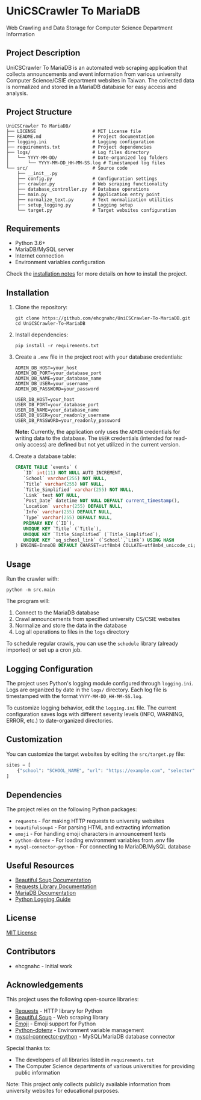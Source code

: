 # UniCSCrawler To MariaDB

Web Crawling and Data Storage for Computer Science Department Information

## Project Description

UniCSCrawler To MariaDB is an automated web scraping application that collects announcements and event information from various university Computer Science/CSIE department websites in Taiwan. The collected data is normalized and stored in a MariaDB database for easy access and analysis.

## Project Structure

```
UniCSCrawler To MariaDB/
├── LICENSE                     # MIT License file
├── README.md                   # Project documentation
├── logging.ini                 # Logging configuration
├── requirements.txt            # Project dependencies
├── logs/                       # Log files directory
│   └── YYYY-MM-DD/             # Date-organized log folders
│       └── YYYY-MM-DD_HH-MM-SS.log # Timestamped log files
└── src/                        # Source code
    ├── __init__.py            
    ├── config.py               # Configuration settings
    ├── crawler.py              # Web scraping functionality
    ├── database_controller.py  # Database operations
    ├── main.py                 # Application entry point
    ├── normalize_text.py       # Text normalization utilities
    ├── setup_logging.py        # Logging setup
    └── target.py               # Target websites configuration
```

## Requirements

- Python 3.6+
- MariaDB/MySQL server
- Internet connection
- Environment variables configuration

Check the [installation notes](#installation) for more details on how to install the project.

## Installation

1. Clone the repository:
   ```
   git clone https://github.com/ehcgnahc/UniCSCrawler-To-MariaDB.git
   cd UniCSCrawler-To-MariaDB
   ```

2. Install dependencies:
   ```
   pip install -r requirements.txt
   ```

3. Create a `.env` file in the project root with your database credentials:
   ```
   ADMIN_DB_HOST=your_host
   ADMIN_DB_PORT=your_database_port
   ADMIN_DB_NAME=your_database_name
   ADMIN_DB_USER=your_username
   ADMIN_DB_PASSWORD=your_password
   
   USER_DB_HOST=your_host
   USER_DB_PORT=your_database_port
   USER_DB_NAME=your_database_name
   USER_DB_USER=your_readonly_username
   USER_DB_PASSWORD=your_readonly_password
   ```
   **Note:** Currently, the application only uses the `ADMIN` credentials for writing data to the database. The `USER` credentials (intended for read-only access) are defined but not yet utilized in the current version.

4. Create a database table:
   ```sql
   CREATE TABLE `events` (
      `ID` int(11) NOT NULL AUTO_INCREMENT,
      `School` varchar(255) NOT NULL,
      `Title` varchar(255) NOT NULL,
      `Title_Simplified` varchar(255) NOT NULL,
      `Link` text NOT NULL,
      `Post_Date` datetime NOT NULL DEFAULT current_timestamp(),
      `Location` varchar(255) DEFAULT NULL,
      `Info` varchar(255) DEFAULT NULL,
      `Type` varchar(255) DEFAULT NULL,
      PRIMARY KEY (`ID`),
      UNIQUE KEY `Title` (`Title`),
      UNIQUE KEY `Title_Simplified` (`Title_Simplified`),
      UNIQUE KEY `uq_school_link` (`School`,`Link`) USING HASH
   ) ENGINE=InnoDB DEFAULT CHARSET=utf8mb4 COLLATE=utf8mb4_unicode_ci;
   ```

## Usage

Run the crawler with:

```
python -m src.main
```

The program will:
1. Connect to the MariaDB database
2. Crawl announcements from specified university CS/CSIE websites
3. Normalize and store the data in the database
4. Log all operations to files in the `logs` directory

To schedule regular crawls, you can use the `schedule` library (already imported) or set up a cron job.

## Logging Configuration

The project uses Python's logging module configured through `logging.ini`. Logs are organized by date in the `logs/` directory. Each log file is timestamped with the format `YYYY-MM-DD_HH-MM-SS.log`.

To customize logging behavior, edit the `logging.ini` file. The current configuration saves logs with different severity levels (INFO, WARNING, ERROR, etc.) to date-organized directories.

## Customization

You can customize the target websites by editing the `src/target.py` file:

```python
sites = [
    {"school": "SCHOOL_NAME", "url": "https://example.com", "selector": "css_selector_for_announcements"}
]
```

## Dependencies

The project relies on the following Python packages:
- `requests` - For making HTTP requests to university websites
- `beautifulsoup4` - For parsing HTML and extracting information
- `emoji` - For handling emoji characters in announcement texts
- `python-dotenv` - For loading environment variables from .env file
- `mysql-connector-python` - For connecting to MariaDB/MySQL database

## Useful Resources

- [Beautiful Soup Documentation](https://www.crummy.com/software/BeautifulSoup/bs4/doc/)
- [Requests Library Documentation](https://docs.python-requests.org/)
- [MariaDB Documentation](https://mariadb.org/documentation/)
- [Python Logging Guide](https://docs.python.org/3/howto/logging.html)

## License

[MIT License](LICENSE)

## Contributors

- ehcgnahc - Initial work

## Acknowledgements

This project uses the following open-source libraries:
- [Requests](https://requests.readthedocs.io/) - HTTP library for Python
- [Beautiful Soup](https://www.crummy.com/software/BeautifulSoup/) - Web scraping library
- [Emoji](https://github.com/carpedm20/emoji/) - Emoji support for Python
- [Python-dotenv](https://github.com/theskumar/python-dotenv) - Environment variable management
- [mysql-connector-python](https://dev.mysql.com/doc/connector-python/en/) - MySQL/MariaDB database connector

Special thanks to:
- The developers of all libraries listed in `requirements.txt`
- The Computer Science departments of various universities for providing public information

Note: This project only collects publicly available information from university websites for educational purposes.